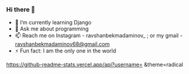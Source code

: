 ### Hi there 👋


- 🌱 I’m currently learning Django
- 💬 Ask me about programming
- 📫 Reach me on Instagram - ravshanbekmadaminov_ ; or my gmail - ravshanbekmadaminov68@gmail.com
- ⚡ Fun fact: I am the only one in the world

https://github-readme-stats.vercel.app/api?username= &theme=radical
